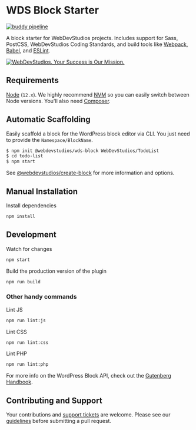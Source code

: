 # WDS Block Starter

[![buddy pipeline](https://app.buddy.works/webdevstudios/wds-block-starter/pipelines/pipeline/240874/badge.svg?token=2471ae60766a1e9a657f772e493188dde748aa18c236d0b1c325e80be13a2ac6 "buddy pipeline")](https://app.buddy.works/webdevstudios/wds-block-starter/pipelines/pipeline/240874)

A block starter for WebDevStudios projects. Includes support for Sass, PostCSS, WebDevStudios Coding Standards, and build tools like [Webpack](https://webpack.js.org), [Babel](https://babeljs.io), and [ESLint](https://eslint.org).

<a href="https://webdevstudios.com/contact/"><img src="https://webdevstudios.com/wp-content/uploads/2018/04/wds-github-banner.png" alt="WebDevStudios. Your Success is Our Mission."></a>

## Requirements

[Node](https://nodejs.org/en/) (`12.x`). We highly recommend [NVM](https://github.com/nvm-sh/nvm) so you can easily switch between Node versions. You'll also need [Composer](https://getcomposer.org/).

## Automatic Scaffolding

Easily scaffold a block for the WordPress block editor via CLI. You just need to provide the `Namespace/BlockName`.

  ```bash
  $ npm init @webdevstudios/wds-block WebDevStudios/TodoList
  $ cd todo-list
  $ npm start
  ```
See [@webdevstudios/create-block](https://github.com/WebDevStudios/create-block) for more information and options.

## Manual Installation

Install dependencies

```bash
npm install
```

## Development

Watch for changes

```bash
npm start
```

Build the production version of the plugin

```bash
npm run build
```

### Other handy commands

Lint JS

```bash
npm run lint:js
```

Lint CSS

```bash
npm run lint:css
```

Lint PHP

```bash
npm run lint:php
```

For more info on the WordPress Block API, check out the [Gutenberg Handbook](https://developer.wordpress.org/block-editor/).

## Contributing and Support

Your contributions and [support tickets](https://github.com/WebDevStudios/wds-block-starter/issues) are welcome. Please see our [guidelines](https://github.com/WebDevStudios/wds-block-starter/blob/master/.github/CONTRIBUTING.md) before submitting a pull request.
